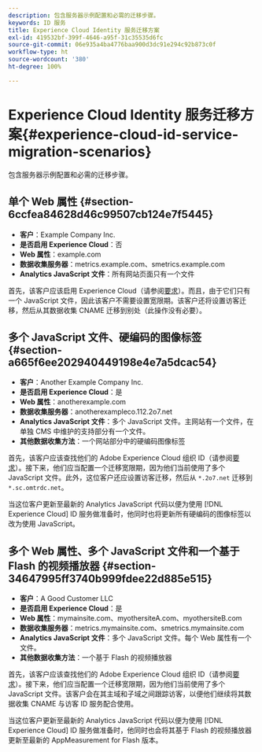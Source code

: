 ```yaml
---
description: 包含服务器示例配置和必需的迁移步骤。
keywords: ID 服务
title: Experience Cloud Identity 服务迁移方案
exl-id: 419532bf-399f-4646-a95f-31c35535d6fc
source-git-commit: 06e935a4ba4776baa900d3dc91e294c92b873c0f
workflow-type: ht
source-wordcount: '380'
ht-degree: 100%

---
```


# Experience Cloud Identity 服务迁移方案{#experience-cloud-id-service-migration-scenarios}

包含服务器示例配置和必需的迁移步骤。

## 单个 Web 属性 {#section-6ccfea84628d46c99507cb124e7f5445}

* **客户**：Example Company Inc.
* **是否启用 Experience Cloud**：否
* **Web 属性**：example.com
* **数据收集服务器**：metrics.example.com、smetrics.example.com
* **Analytics JavaScript 文件**：所有网站页面只有一个文件

首先，该客户应该启用 Experience Cloud（请参阅[要求](../../reference/requirements.md)）。而且，由于它们只有一个 JavaScript 文件，因此该客户不需要设置宽限期。该客户还将设置访客迁移，然后从其数据收集 CNAME 迁移到别处（此操作没有必要）。

## 多个 JavaScript 文件、硬编码的图像标签 {#section-a665f6ee202940449198e4e7a5dcac54}

* **客户**：Another Example Company Inc.
* **是否启用 Experience Cloud**：是
* **Web 属性**：anotherexample.com
* **数据收集服务器**：anotherexampleco.112.2o7.net
* **Analytics JavaScript 文件**：多个 JavaScript 文件。主网站有一个文件，在单独 CMS 中维护的支持部分有一个文件。
* **其他数据收集方法**：一个网站部分中的硬编码图像标签

首先，该客户应该查找他们的 Adobe Experience Cloud 组织 ID（请参阅[要求](../../reference/requirements.md)）。接下来，他们应当配置一个迁移宽限期，因为他们当前使用了多个 JavaScript 文件。此外，这位客户还应设置访客迁移，然后从 `*.2o7.net` 迁移到 `*.sc.omtrdc.net`。

当这位客户更新至最新的 Analytics JavaScript 代码以便为使用 [!DNL Experience Cloud] ID 服务做准备时，他同时也将更新所有硬编码的图像标签以改为使用 JavaScript。

## 多个 Web 属性、多个 JavaScript 文件和一个基于 Flash 的视频播放器 {#section-34647995ff3740b999fdee22d885e515}

* **客户**：A Good Customer LLC
* **是否启用 Experience Cloud**：是
* **Web 属性**：mymainsite.com、myothersiteA.com、myothersiteB.com
* **数据收集服务器**：metrics.mymainsite.com、smetrics.mymainsite.com
* **Analytics JavaScript 文件**：多个 JavaScript 文件。每个 Web 属性有一个文件。
* **其他数据收集方法**：一个基于 Flash 的视频播放器

首先，该客户应该查找他们的 Adobe Experience Cloud 组织 ID（请参阅[要求](../../reference/requirements.md)）。接下来，他们应当配置一个迁移宽限期，因为他们当前使用了多个 JavaScript 文件。该客户会在其主域和子域之间跟踪访客，以便他们继续将其数据收集 CNAME 与访客 ID 服务配合使用。

当这位客户更新至最新的 Analytics JavaScript 代码以便为使用 [!DNL Experience Cloud] ID 服务做准备时，他同时也会将其基于 Flash 的视频播放器更新至最新的 AppMeasurement for Flash 版本。
